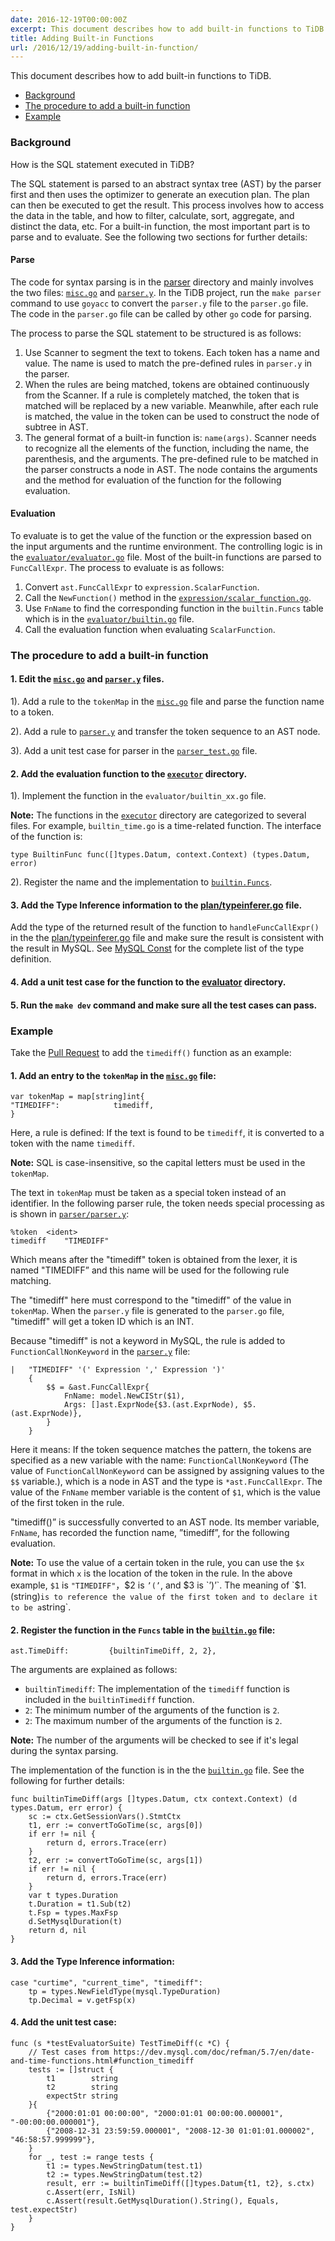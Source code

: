 ```yaml
---
date: 2016-12-19T00:00:00Z
excerpt: This document describes how to add built-in functions to TiDB.
title: Adding Built-in Functions
url: /2016/12/19/adding-built-in-function/
---
```


This document describes how to add built-in functions to TiDB. 

+ [Background](#background)
+ [The procedure to add a built-in function](#the-procedure-to-add-a-built-in-function)
+ [Example](#example)

### Background

How is the SQL statement executed in TiDB?

The SQL statement is parsed to an abstract syntax tree (AST) by the parser first and then uses the optimizer to generate an execution plan. The plan can then be executed to get the result. This process involves how to access the data in the table, and how to filter, calculate, sort, aggregate, and distinct the data, etc. For a built-in function, the most important part is to parse and to evaluate. See the following two sections for further details:

#### Parse
The code for syntax parsing is in the [parser](https://github.com/pingcap/tidb/tree/master/parser) directory and mainly involves the two files: [`misc.go`](https://github.com/pingcap/tidb/blob/master/parser/misc.go) and [`parser.y`](https://github.com/pingcap/tidb/blob/master/parser/parser.y). In the TiDB project, run the `make parser` command to use `goyacc` to convert the `parser.y` file to the `parser.go` file. The code in the `parser.go` file can be called by other `go` code for parsing.

The process to parse the SQL statement to be structured is as follows:

1. Use Scanner to segment the text to tokens. Each token has a name and value. The name is used to match the pre-defined rules in `parser.y` in the parser. 
2. When the rules are being matched, tokens are obtained continuously from the Scanner. If a rule is completely matched, the token that is matched will be replaced by a new variable. Meanwhile, after each rule is matched, the value in the token can be used to construct the node of subtree in AST. 
3. The general format of a built-in function is: `name(args)`. Scanner needs to recognize all the elements of the function, including the name, the parenthesis, and the arguments. The pre-defined rule to be matched in the parser constructs a node in AST. The node contains the arguments and the method for evaluation of the function for the following evaluation.

#### Evaluation

To evaluate is to get the value of the function or the expression based on the input arguments and the runtime environment. The controlling logic is in the [`evaluator/evaluator.go`](https://github.com/pingcap/tidb/blob/master/evaluator/evaluator.go) file. Most of the built-in functions are parsed to `FuncCallExpr`. The process to evaluate is as follows:

1. Convert `ast.FuncCallExpr` to `expression.ScalarFunction`.
2. Call the `NewFunction()` method in the [`expression/scalar_function.go`](https://github.com/pingcap/tidb/blob/master/expression/scalar_function.go).
3. Use `FnName` to find the corresponding function in the `builtin.Funcs` table which is in the [`evaluator/builtin.go`](https://github.com/pingcap/tidb/blob/master/evaluator/builtin.go) file.
4. Call the evaluation function when evaluating `ScalarFunction`.

### The procedure to add a built-in function

#### 1. Edit the [`misc.go`](https://github.com/pingcap/tidb/blob/master/parser/misc.go) and [`parser.y`](https://github.com/pingcap/tidb/blob/master/parser/parser.y) files.

1).  Add a rule to the `tokenMap` in the [`misc.go`](https://github.com/pingcap/tidb/blob/master/parser/misc.go) file and parse the function name to a token.

2).  Add a rule to [`parser.y`](https://github.com/pingcap/tidb/blob/master/parser/parser.y) and transfer the token sequence to an AST node.

3).  Add a unit test case for parser in the [`parser_test.go`](https://github.com/pingcap/tidb/blob/master/parser/parser_test.go) file.
  
#### 2. Add the evaluation function to the [`executor`](https://github.com/pingcap/tidb/tree/master/executor) directory.

1). Implement the function in the `evaluator/builtin_xx.go` file. 
	
**Note:** The functions in the [`executor`](https://github.com/pingcap/tidb/tree/master/executor) directory are categorized to several files. For example, `builtin_time.go` is a time-related function. The interface of the function is:
		
```
type BuiltinFunc func([]types.Datum, context.Context) (types.Datum, error)
```
	
2). Register the name and the implementation to [`builtin.Funcs`](https://github.com/pingcap/tidb/blob/master/evaluator/builtin.go#L43).
  
#### 3. Add the Type Inference information to the [plan/typeinferer.go](https://github.com/pingcap/tidb/blob/master/plan/typeinferer.go) file. 
Add the type of the returned result of the function to `handleFuncCallExpr()` in the the [plan/typeinferer.go](https://github.com/pingcap/tidb/blob/master/plan/typeinferer.go) file and make sure the result is consistent with the result in MySQL. See [MySQL Const](https://github.com/pingcap/tidb/blob/master/mysql/type.go#L17) for the complete list of the type definition.

#### 4. Add a unit test case for the function to the [evaluator](https://github.com/pingcap/tidb/tree/master/evaluator) directory.

#### 5. Run the `make dev` command and make sure all the test cases can pass.

### Example

Take the [Pull Request](https://github.com/pingcap/tidb/pull/2249) to add the `timediff()` function as an example:

#### 1. Add an entry to the `tokenMap` in the [`misc.go`](https://github.com/pingcap/tidb/blob/master/parser/misc.go) file: 
	
```	
var tokenMap = map[string]int{
"TIMEDIFF":            timediff,
}
```
	
Here, a rule is defined: If the text is found to be `timediff`, it is converted to a token with the name `timediff`. 

**Note:** SQL is case-insensitive, so the capital letters must be used in the `tokenMap`. 

The text in `tokenMap` must be taken as a special token instead of an identifier. In the following parser rule, the token needs special processing as is shown in [`parser/parser.y`](https://github.com/pingcap/tidb/blob/master/parser/parser.y):
	
```
%token	<ident>
timediff	"TIMEDIFF"	
```
	
Which means after the "timediff" token is obtained from the lexer, it is named "TIMEDIFF” and this name will be used for the following rule matching.

The "timediff" here must correspond to the "timediff" of the value in `tokenMap`. When the `parser.y` file is generated to the `parser.go` file, "timediff" will get a token ID which is an INT.
	
Because "timediff" is not a keyword in MySQL, the rule is added to `FunctionCallNonKeyword` in the [`parser.y`](https://github.com/pingcap/tidb/blob/master/parser/parser.y) file:
	
```	
|	"TIMEDIFF" '(' Expression ',' Expression ')'
	{
		$$ = &ast.FuncCallExpr{
			FnName: model.NewCIStr($1),
			Args: []ast.ExprNode{$3.(ast.ExprNode), $5.(ast.ExprNode)},
		}
	}		
```
	
Here it means: If the token sequence matches the pattern, the tokens are specified as a new variable with the name: `FunctionCallNonKeyword` (The value of `FunctionCallNonKeyword` can be assigned by assigning values to the `$$` variable.), which is a node in AST and the type is `*ast.FuncCallExpr`. The value of the `FnName` member variable is the content of `$1`, which is the value of the first token in the rule.
	
"timediff()” is successfully converted to an AST node. Its member variable, `FnName`, has recorded the function name, ”timediff”, for the following evaluation.

**Note:** To use the value of a certain token in the rule, you can use the `$x` format in which `x` is the location of the token in the rule. In the above example, `$1` is `"TIMEDIFF"`，$2 is `’(’`, and $3 is `’)’`. The meaning of `$1.(string)` is to reference the value of the first token and to declare it to be a `string`.

#### 2. Register the function in the `Funcs` table in the [`builtin.go`](https://github.com/pingcap/tidb/blob/master/evaluator/builtin.go) file:

```
ast.TimeDiff:         {builtinTimeDiff, 2, 2},	
```
	
The arguments are explained as follows:

+ `builtinTimediff`: The implementation of the `timediff` function is included in the `builtinTimediff` function.
+ `2`: The minimum number of the arguments of the function is `2`.
+ `2`: The maximum number of the arguments of the function is `2`. 

**Note:** The number of the arguments will be checked to see if it's legal during the syntax parsing.

The implementation of the function is in the the [`builtin.go`](https://github.com/pingcap/tidb/blob/master/evaluator/builtin.go) file. See the following for further details:
	
```	
func builtinTimeDiff(args []types.Datum, ctx context.Context) (d types.Datum, err error) {
	sc := ctx.GetSessionVars().StmtCtx
	t1, err := convertToGoTime(sc, args[0])
	if err != nil {
		return d, errors.Trace(err)
	}
	t2, err := convertToGoTime(sc, args[1])
	if err != nil {
		return d, errors.Trace(err)
	}
	var t types.Duration
	t.Duration = t1.Sub(t2)
	t.Fsp = types.MaxFsp
	d.SetMysqlDuration(t)
	return d, nil
}	
```
	
#### 3. Add the Type Inference information:

```	
case "curtime", "current_time", "timediff":
    tp = types.NewFieldType(mysql.TypeDuration)
    tp.Decimal = v.getFsp(x)	    
```

#### 4. Add the unit test case:

```	
func (s *testEvaluatorSuite) TestTimeDiff(c *C) {
	// Test cases from https://dev.mysql.com/doc/refman/5.7/en/date-and-time-functions.html#function_timediff
	tests := []struct {
		t1        string
		t2        string
		expectStr string
	}{
		{"2000:01:01 00:00:00", "2000:01:01 00:00:00.000001", "-00:00:00.000001"},
		{"2008-12-31 23:59:59.000001", "2008-12-30 01:01:01.000002", "46:58:57.999999"},
	}
	for _, test := range tests {
		t1 := types.NewStringDatum(test.t1)
		t2 := types.NewStringDatum(test.t2)
		result, err := builtinTimeDiff([]types.Datum{t1, t2}, s.ctx)
		c.Assert(err, IsNil)
		c.Assert(result.GetMysqlDuration().String(), Equals, test.expectStr)
	}
}	
```
